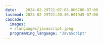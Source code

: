 ```yaml
---
date:    2024-02-29T21:07:03.006780-07:00
lastmod: 2024-02-29T21:20:30.691945-07:00
cascade:
  images:
  - /languages/javascript.jpeg
  programming_language: "JavaScript"
---
```

